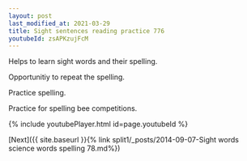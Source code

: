 ```yaml
---
layout: post
last_modified_at: 2021-03-29
title: Sight sentences reading practice 776
youtubeId: zsAPKzujFcM
---
```

 
 
Helps to learn sight words and their spelling.

Opportunitiy to repeat the spelling. 

Practice spelling. 
 
Practice for spelling bee competitions. 
 
{% include youtubePlayer.html id=page.youtubeId %}
 
 

[Next]({{ site.baseurl }}{% link  split1/_posts/2014-09-07-Sight words science words spelling 78.md%})
 
